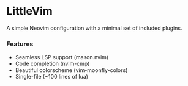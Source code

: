 # LittleVim

A simple Neovim configuration with a minimal set of included plugins.

### Features
- Seamless LSP support (mason.nvim)
- Code completion (nvim-cmp)
- Beautiful colorscheme (vim-moonfly-colors)
- Single-file (~100 lines of lua)